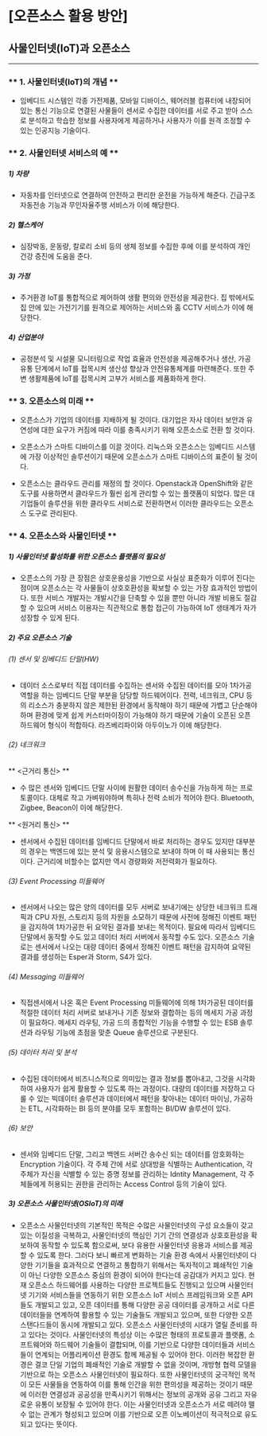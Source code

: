 # [오픈소스 활용 방안]

## 사물인터넷(IoT)과 오픈소스
<hr/>

### ** 1. 사물인터넷(IoT)의 개념 **
- 임베디드 시스템인 각종 가전제품, 모바일 디바이스, 웨어러블 컴퓨터에 내장되어 있는 통신 기능으로 연결된 사물들이 센서로 수집한 데이터를 서로 주고 받아 스스로 분석하고 학습한 정보를 사용자에게 제공하거나 사용자가 이를 원격 조정할 수 있는 인공지능 기술이다.


### ** 2. 사물인터넷 서비스의 예 **
##### 1) 차량
- 자동차를 인터넷으로 연결하여 안전하고 편리한 운전을 가능하게 해준다. 긴급구조 자동전송 기능과 무인자율주행 서비스가 이에 해당한다.

##### 2) 헬스케어
- 심장박동, 운동량, 칼로리 소비 등의 생체 정보를 수집한 후에 이를 분석하여 개인 건강 증진에 도움을 준다.

##### 3) 가정
- 주거환경 IoT를 통합적으로 제어하여 생활 편의와 안전성을 제공한다. 집 밖에서도 집 안에 있는 가전기기를 원격으로 제어하는 서비스와 홈 CCTV 서비스가 이에 해당한다.

##### 4) 산업분야
- 공정분석 및 시설물 모니터링으로 작업 효율과 안전성을 제공해주거나 생산, 가공 유통 단계에서 IoT를 접목시켜 생산성 향상과 안전유통체계를 마련해준다. 또한 주변 생활제품에 IoT를 접목시켜 고부가 서비스를 제품화하게 한다.


### ** 3. 오픈소스의 미래 **
- 오픈소스가 기업의 데이터를 지배하게 될 것이다. 대기업은 자사 데이터 보안과 유연성에 대한 요구가 커짐에 따라 이를 충족시키기 위해 오픈소스로 전환 할 것이다.

- 오픈소스가 스마트 디바이스를 이끌 것이다. 리눅스와 오픈소스는 임베디드 시스템에 가장 이상적인 솔루션이기 때문에 오픈소스가 스마트 디바이스의 표준이 될 것이다.

- 오픈소스는 클라우드 관리를 재정의 할 것이다. Openstack과 OpenShift와 같은 도구를 사용하면서 클라우드가 훨씬 쉽게 관리할 수 있는 플랫폼이 되었다. 많은 대기업들이 솔루션을 위한 클라우드 서비스로 전환하면서 이러한 클라우드는 오픈소스 도구로 관리된다.

### ** 4. 오픈소스와 사물인터넷 **
##### 1) 사물인터넷 활성화를 위한 오픈소스 플랫폼의 필요성
- 오픈소스의 가장 큰 장점은 상호운용성을 기반으로 사실상 표준화가 이루어 진다는 점이며 오픈소스는 각 사물들이 상호호환성을 확보할 수 있는 가장 효과적인 방법이다. 또한 서비스 개발자는 개발시간을 단축할 수 있을 뿐만 아니라 개발 비용도 절감할 수 있으며 서비스 이용자는 직관적으로 통합 접근이 가능하여 IoT 생태계가 자가 성장할 수 있게 된다.

##### 2) 주요 오픈소스 기술
###### (1) 센서 및 임베디드 단말(HW)
- 데이터 소스로부터 직접 데이터를 수집하는 센서와 수집된 데이터를 모아 1차가공 역할을 하는 임베디드 단말 부분을 담당할 하드웨어이다. 전력, 네크워크, CPU 등의 리소스가 충분하지 않은 제한된 환경에서 동작해야 하기 때문에 가볍고 단순해야 하며 환경에 맞게 쉽게 커스터마이징이 가능해야 하기 때문에 기술이 오픈된 오픈 하드웨어 형식이 적합하다. 라즈베리파이와 아두이노가 이에 해당한다.

###### (2) 네크워크
** <근거리 통신> **
- 수 많은 센서와 임베디드 단말 사이에 원활한 데이터 송수신을 가능하게 하는 프로토콜이다. 대체로 작고 가벼워야하며 특히나 전력 소비가 적어야 한다. Bluetooth, Zigbee, Beacon이 이에 해당한다.

** <원거리 통신> **
- 센서에서 수집된 데이터를 임베디드 단말에서 바로 처리하는 경우도 있지만 대부분의 경우는 백엔드에 있는 분석 및 응용시스템으로 보내야 하며 이 때 사용되는 통신이다. 근거리에 비할수는 없지만 역시 경량화와 저전력화가 필요하다.

###### (3) Event Processing 미들웨어
- 센서에서 나오는 많은 양의 데이터를 모두 서버로 보내기에는 상당한 네크워크 트래픽과 CPU 자원, 스토리지 등의 자원을 소모하기 때문에 사전에 정해진 이벤트 패턴을 감지하여 1차가공한 뒤 요약된 결과를 보내는 목적이다. 필요에 따라서 임베디드 단말에서 동작할 수도 있고 데이터 처리 서버에서 동작할 수도 있다. 오픈소스 기술로는 센서에서 나오는 대량 데이터 중에서 정해진 이벤트 패턴을 감지하여 요약된 결과를 생성하는 Esper과 Storm, S4가 있다.

###### (4) Messaging 미들웨어
- 직접센서에서 나온 혹은 Event Processing 미들웨어에 의해 1차가공된 데이터를 적절한 데이터 처리 서버로 보내거나 기존 정보와 결합하는 등의 메세지 가공 과정이 필요하다. 메세지 라우팅, 가공 드의 종합적인 기능을 수행할 수 있는 ESB 솔루션과 라우팅 기능에 초점을 맞춘 Queue 솔루션으로 구분된다.

###### (5) 데이터 처리 및 분석
- 수집된 데이터에서 비즈니스적으로 의미있는 결과 정보를 뽑아내고, 그것을 시각화하여 사용자가 쉽게 활용할 수 있도록 하는 과정이다. 대량의 데이터를 저장하고 다룰 수 있는 빅데이터 솔루션과 데이터에서 패턴을 찾아내는 데이터 마이닝, 가공하는 ETL, 시각화하는 BI 등의 분야를 모두 포함하는 BI/DW 솔루션이 있다.

###### (6) 보안
- 센서와 임베디드 단말, 그리고 백엔드 서버간 송수신 되는 데이터를 암호화하는 Encryption 기술이다. 각 주체 간에 서로 상대방을 식별하는 Authentication, 각 주체가 자신을 식별할 수 있는 증명 정보를 관리하는 Idntity Management, 각 주체들에게 허용되는 권한을 관리하는 Access Control 등의 기술이 있다.

##### 3) 오픈소스 사물인터넷(OSIoT)의 미래
- 오픈소스 사물인터넷의 기본적인 목적은 수많은 사물인터넷의 구성 요소들이 갖고 있는 이질성을 극복하고, 사물인터넷의 핵심인 기기 간의 연결성과 상호호환성을 확보하여 동작할 수 있도록 함으로써, 보다 유용한 사물인터넷 응용과 서비스를 제공할 수 있도록 한다. 그러다 보니 빠르게 변화하는 기술 환경 속에서 사물인터넷이 다양한 기기들을 효과적으로 연결하고 통합하기 위해서는 독자적이고 폐쇄적인 기술이 아닌 다양한 오픈소스 중심의 환경이 되어야 한다는데 공감대가 커지고 있다. 현재 오픈소스 하드웨어를 사용하는 다양한 프로젝트들도 진행되고 있으며 사물인터넷 기기와 서비스들을 연동하기 위한 오픈소스 IoT 서비스 프레임워크와 오픈 API들도 개발되고 있고, 오픈 데이터를 통해 다양한 공공 데이터를 공개하고 서로 다른 데이터들을 연계하여 활용할 수 있는 기술들도 개발되고 있으며, 또한 다양한 오픈 스탠다드들이 동시에 개발되고 있다. 오픈소스 사물인터넷의 시대가 열릴 준비를 하고 있다는 것이다. 사물인터넷의 특성상 이는 수많은 형태의 프로토콜과 플랫폼, 소프트웨어와 하드웨어 기술들이 결합되며, 이를 기반으로 다양한 데이터들과 서비스들이 연계되는 어플리케이션 환경도 함께 제공될 수 있어야 한다. 이러한 복잡한 환경은 결코 단일 기업의 폐쇄적인 기술로 개발할 수 없을 것이며, 개방형 협력 모델을 기반으로 하는 오픈소스 사물인터넷이 필요하다. 또한 사물인터넷의 궁극적인 목적이 모든 사물들을 연동하여 이를 통해 인간을 위한 편의성을 제공하는 것이기 때문에 이러한 연결성과 공공성을 만족시키기 위해서는 정보의 공개와 공유 그리고 자유로운 유통이 보장될 수 있어야 한다. 이는 사물인터넷과 오픈소스가 서로 떼려야 뗄 수 없는 관계가 형성되고 있으며 이를 기반으로 오픈 이노베이션이 적극적으로 유도되고 있다는 뜻이다.
